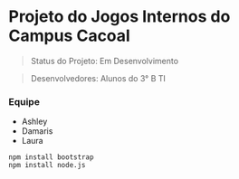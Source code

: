 # Projeto do Jogos Internos do Campus Cacoal

>Status do Projeto: Em Desenvolvimento

>Desenvolvedores: Alunos do 3° B TI

### Equipe
* Ashley
* Damaris
* Laura

```
npm install bootstrap
npm install node.js
```
